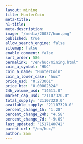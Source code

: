 ```yaml
---
layout: mining
title: HunterCoin
meta-title: 
h1-title: 
meta-description: 
image: "/media/20037/hun.png"
published: true
allow_search_engine: false
sitemap: false
enable_comment: false
sort_order: 586
permalink: "/en/huc/mining.html"
coin_a_symbol: "HUC"
coin_a_name: "HunterCoin"
coin_a_lower_case: "huc"
price_usd: "0.273061"
price_btc: "0.00002324"
24h_volume_usd: "14611.0"
market_cap_usd: "21107320.0"
total_supply: "21107320.0"
available_supply: "21107320.0"
percent_change_1h: "1.28"
percent_change_24h: "4.58"
percent_change_7d: "-9.09"
last_updated: "1517140742"
parent-url: "/en/huc/"
author: Sam
---
```



